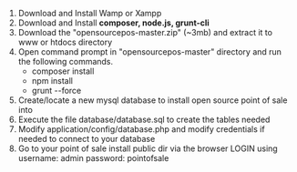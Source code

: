 1) Download and Install Wamp or Xampp
2) Download and Install **composer, node.js, grunt-cli**
3) Download the "opensourcepos-master.zip" (~3mb) and extract it to www or htdocs directory
4) Open command prompt in "opensourcepos-master" directory and run the following commands.
   - composer install
   - npm install
   - grunt --force
5) Create/locate a new mysql database to install open source point of sale into
6) Execute the file database/database.sql to create the tables needed
7) Modify application/config/database.php and modify credentials if needed to connect to your database
8) Go to your point of sale install public dir via the browser
LOGIN using
username: admin
password: pointofsale